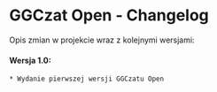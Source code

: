 # GGCzat Open - Changelog

Opis zmian w projekcie wraz z kolejnymi wersjami:

#### Wersja 1.0:
	* Wydanie pierwszej wersji GGCzatu Open